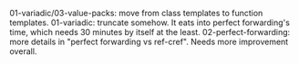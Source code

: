 01-variadic/03-value-packs: move from class templates to function templates.
01-variadic: truncate somehow. It eats into perfect forwarding's time, which needs 30 minutes by itself at the least.
02-perfect-forwarding: more details in "perfect forwarding vs ref-cref". Needs more improvement overall.
